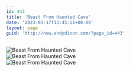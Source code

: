 ```yaml
---
id: 443
title: 'Beast From Haunted Cave'
date: '2023-03-17T13:45:11+00:00'
layout: page
guid: 'http://new.andydixon.com/?page_id=443'
---
```


![Beast From Haunted Cave](https://i0.wp.com/assets.g8x2.ldn.idrivee2-23.com/posters/Beast%20From%20Haunted%20Cave%2001.jpg?w=1200&ssl=1 "Beast From Haunted Cave")  
![Beast From Haunted Cave](https://i0.wp.com/assets.g8x2.ldn.idrivee2-23.com/posters/Beast%20From%20Haunted%20Cave%2002.jpg?w=1200&ssl=1 "Beast From Haunted Cave")  
![Beast From Haunted Cave](https://i0.wp.com/assets.g8x2.ldn.idrivee2-23.com/posters/Beast%20From%20Haunted%20Cave%2003.jpg?w=1200&ssl=1 "Beast From Haunted Cave")